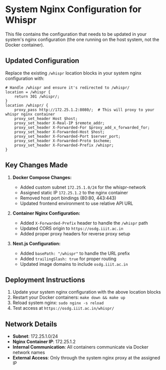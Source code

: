 # System Nginx Configuration for Whispr

This file contains the configuration that needs to be updated in your system's nginx configuration (the one running on the host system, not the Docker container).

## Updated Configuration

Replace the existing `/whispr` location blocks in your system nginx configuration with:

```nginx
# Handle /whispr and ensure it's redirected to /whispr/
location = /whispr {
    return 301 /whispr/;
}
location /whispr/ {
    proxy_pass http://172.25.1.2:8080/;  # This will proxy to your whispr nginx container
    proxy_set_header Host $host;
    proxy_set_header X-Real-IP $remote_addr;
    proxy_set_header X-Forwarded-For $proxy_add_x_forwarded_for;
    proxy_set_header X-Forwarded-Host $host;
    proxy_set_header X-Forwarded-Port $server_port;
    proxy_set_header X-Forwarded-Proto $scheme;
    proxy_set_header X-Forwarded-Prefix /whispr;
}
```

## Key Changes Made

1. **Docker Compose Changes:**

   - Added custom subnet `172.25.1.0/24` for the whispr-network
   - Assigned static IP `172.25.1.2` to the nginx container
   - Removed host port bindings (80:80, 443:443)
   - Updated frontend environment to use relative API URL

2. **Container Nginx Configuration:**

   - Added `X-Forwarded-Prefix` header to handle the `/whispr` path
   - Updated CORS origin to `https://osdg.iiit.ac.in`
   - Added proper proxy headers for reverse proxy setup

3. **Next.js Configuration:**
   - Added `basePath: "/whispr"` to handle the URL prefix
   - Added `trailingSlash: true` for proper routing
   - Updated image domains to include `osdg.iiit.ac.in`

## Deployment Instructions

1. Update your system nginx configuration with the above location blocks
2. Restart your Docker containers: `make down && make up`
3. Reload system nginx: `sudo nginx -s reload`
4. Test access at `https://osdg.iiit.ac.in/whispr/`

## Network Details

- **Subnet**: 172.25.1.0/24
- **Nginx Container IP**: 172.25.1.2
- **Internal Communication**: All containers communicate via Docker network names
- **External Access**: Only through the system nginx proxy at the assigned IP
